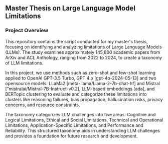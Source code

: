 ## Master Thesis on Large Language Model Limitations
### Project Overview
This repository contains the script conducted for my master's thesis, focusing on identifying and analyzing limitations of Large Language Models (LLMs). The study examines approximately 145,800 academic papers from ArXiv and ACL Anthology, ranging from 2022 to 2024, to create a taxonomy of LLM limitations.

In this project, we use methods such as zero-shot and few-shot learning applied to OpenAI GPT-3.5 Turbo, GPT 4.o [gpt-4o-2024-05-13] and two opensource models: LLaMa2 [meta-llama/Llama-2-7b-chat-hf] and Mistral [”mistralai/Mistral-7B-Instruct-v0.2], LLM-based embeddings [ada], and BERTopic clustering to evaluate and categorize these limitations into clusters like reasoning failures, bias propagation, hallucination risks, privacy concerns, and resource constraints.

The taxonomy categorizes LLM challenges into five areas: Cognitive and Logical Limitations, Ethical and Social Limitations, Technical and Operational Limitations, Application-Specific Limitations, and Performance and Reliability. This structured taxonomy aids in understanding LLM challenges and provides a foundation for future research and development.
